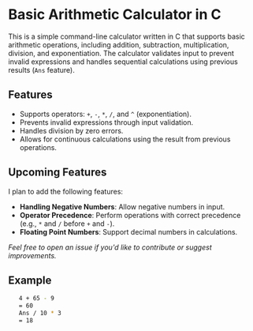 # Basic Arithmetic Calculator in C

This is a simple command-line calculator written in C that supports basic arithmetic operations, including addition, subtraction, multiplication, division, and exponentiation. The calculator validates input to prevent invalid expressions and handles sequential calculations using previous results (`Ans` feature).  

## Features
- Supports operators: `+`, `-`, `*`, `/`, and `^` (exponentiation).
- Prevents invalid expressions through input validation.
- Handles division by zero errors.
- Allows for continuous calculations using the result from previous operations.

## Upcoming Features
I plan to add the following features:
- **Handling Negative Numbers**: Allow negative numbers in input.
- **Operator Precedence**: Perform operations with correct precedence (e.g., `*` and `/` before `+` and `-`).
- **Floating Point Numbers**: Support decimal numbers in calculations.

*Feel free to open an issue if you'd like to contribute or suggest improvements.*

## Example
```bash
   4 + 65 - 9
   = 60
   Ans / 10 * 3
   = 18

